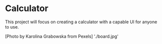 # Calculator

This project will focus on creating a calculator with a capable UI for anyone to use.


[Photo by Karolina Grabowska from Pexels] './board.jpg'